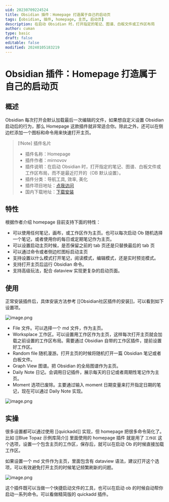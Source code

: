 ```yaml
---
uid: 20230709224524
title: Obsidian 插件：Homepage 打造属于自己的启动页
tags: [obsidian, 插件, homepage, 主页, 启动页]
description: 在启动 Obsidian 时，打开指定的笔记、图谱、白板文件或工作区布局
author: cuman
type: basic
draft: false
editable: false
modified: 20240105183219
---
```


# Obsidian 插件：Homepage 打造属于自己的启动页

## 概述

Obsidian 每次打开会默认加载最后一次编辑的文件，如果想自定义设置 Obsidian 启动后的行为，那么 Homepage 这款插件就非常适合你。除此之外，还可以在侧边栏添加一个图标和命令用来快速打开主页。

> [!Note] 插件名片
> - 插件名称：Homepage
> - 插件作者：mirnovov
> - 插件说明：在启动 Obsidian 时，打开指定的笔记、图谱、白板文件或工作区布局，而不是最近打开的（OB 默认设置）。
> - 插件分类：导航工具, 效率, 美化
> - 插件项目地址：[点我访问](https://github.com/mirnovov/obsidian-homepage)
> - 国内下载地址：[下载安装](https://pkmer.cn/products/plugin/pluginMarket/?obsidian-homepage)

## 特性

根据作者介绍 homepage 目前支持下面的特性：

- 可以使用任何笔记，画布，或工作区作为主页。也可以每次启动 Ob 随机选择一个笔记，或者使用你的每日或定期笔记作为主页。
- 可以设置启动主页时候，是否保留之前的 tab 页还是只替换最后的 tab 页
- 可以通过命令或者侧边栏图标启动主页
- 支持设置以什么模式打开笔记，阅读模式，编辑模式，还是实时预览模式。
- 支持打开主页后运行 Obsidian 命令。
- 支持高级玩法，配合 dataview 实现更复杂的启动页面。

## 使用

正常安装插件后，具体安装方法参考 [[Obsidian社区插件的安装]]，可以看到如下设置项。

![image.png](https://cdn.pkmer.cn/images/202307101515415.png!pkmer)

- File 文件。可以选择一个 md 文件，作为主页。
- Worksplace 工作区。可以设置用工作区作为主页，这样每次打开主页就会加载之前设置的工作区布局。需要通过 Obsidian 自带的工作区插件，提前设置好工作区。
- Random file 随机漫游。打开主页的时候将随机打开一篇 Obsidian 笔记或者白板文件。
- Graph View 图谱。把 Obsidian 的全局图谱作为主页。
- Daily Note 日记。会调用日记插件，展示每天的日记或者周期性笔记作为主页。
- Moment 选项已废除。主要通过输入 moment 日期变量来打开指定日期的笔记，现在可以通过 Daily Note 实现。

![image.png](https://cdn.pkmer.cn/images/202307101542789.png!pkmer)

## 实操

很多设置都可以通过使用 [[quickadd]] 实现，但 homepage 把很多命令简化了。比如 [[Blue Topaz 示例库简介]] 里面使用的 homepage 插件 就是用了 `工作区` 这个选项，设置一个包含主页的工作区，保存后，就可以在启动 Ob 的时候直接加载工作区。

如果设置一个 md 文件作为主页，里面包含有 dataview 语法，建议打开这个选项，可以有效避免打开主页的时候笔记频繁刷新的问题。

![image.png](https://cdn.pkmer.cn/images/202307101608687.png!pkmer)

这个插件既可以当做一个快捷启动文件的工具，也可以在启动 ob 的时候自动帮你启动一系列命令。可以看做精简版的 quickadd 插件。